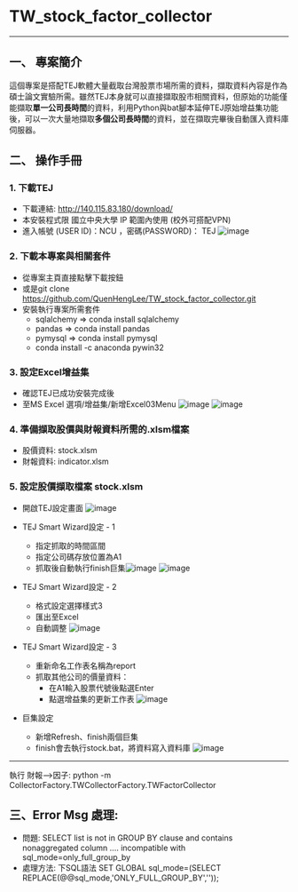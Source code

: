 # TW_stock_factor_collector
---
## **一、 專案簡介**
這個專案是搭配TEJ軟體大量截取台灣股票市場所需的資料，擷取資料內容是作為碩士論文實驗所需。雖然TEJ本身就可以直接擷取股市相關資料，但原始的功能僅能擷取**單一公司長時間**的資料，利用Python與bat腳本延伸TEJ原始增益集功能後，可以一次大量地擷取**多個公司長時間**的資料，並在擷取完畢後自動匯入資料庫伺服器。

## **二、 操作手冊**

### 1. 下載TEJ
* 下載連結: http://140.115.83.180/download/
* 本安裝程式限 國立中央大學 IP 範圍內使用 (校外可搭配VPN)
* 進入帳號 (USER ID)：NCU ，密碼(PASSWORD)： TEJ
![image](https://hackmd.io/_uploads/Bya15ls2a.png)

### 2. 下載本專案與相關套件
* 從專案主頁直接點擊下載按鈕
* 或是git clone https://github.com/QuenHengLee/TW_stock_factor_collector.git
* 安裝執行專案所需套件
    * sqlalchemy => conda install sqlalchemy
    * pandas => conda install pandas
    * pymysql => conda install pymysql
    * conda install -c anaconda pywin32

### 3. 設定Excel增益集
* 確認TEJ已成功安裝完成後
* 至MS Excel 選項/增益集/新增Excel03Menu
![image](https://hackmd.io/_uploads/BJukjxina.png)
![image](https://hackmd.io/_uploads/Bk5Hiei3T.png)

### 4. 準備擷取股價與財報資料所需的.xlsm檔案
* 股價資料: stock.xlsm
* 財報資料: indicator.xlsm


### 5. 設定股價擷取檔案 stock.xlsm
* 開啟TEJ設定畫面
![image](https://hackmd.io/_uploads/HJsezbs2T.png)
* TEJ Smart Wizard設定 - 1 
    * 指定抓取的時間區間
    * 指定公司碼存放位置為A1
    * 抓取後自動執行finish巨集![image](https://hackmd.io/_uploads/Bys7zZi2a.png)
![image](https://hackmd.io/_uploads/ByGEfWihp.png)
* TEJ Smart Wizard設定 - 2
    * 格式設定選擇樣式3
    * 匯出至Excel
    * 自動調整
    ![image](https://hackmd.io/_uploads/SJCgmZs3T.png)

* TEJ Smart Wizard設定 - 3
    * 重新命名工作表名稱為report
    * 抓取其他公司的價量資料：
        * 在A1輸入股票代號後點選Enter
        * 點選增益集的更新工作表
![image](https://hackmd.io/_uploads/Bkto9Wi26.png)
* 巨集設定
    * 新增Refresh、finish兩個巨集
    * finish會去執行stock.bat，將資料寫入資料庫
    ![image](https://hackmd.io/_uploads/Bk66cZj26.png)

---



執行 財報-->因子:
python -m CollectorFactory.TWCollectorFactory.TWFactorCollector

## 三、Error Msg 處理: 
- 問題: SELECT list is not in GROUP BY clause and contains nonaggregated column .... incompatible with sql_mode=only_full_group_by
- 處理方法: 下SQL語法 SET GLOBAL sql_mode=(SELECT REPLACE(@@sql_mode,'ONLY_FULL_GROUP_BY',''));





